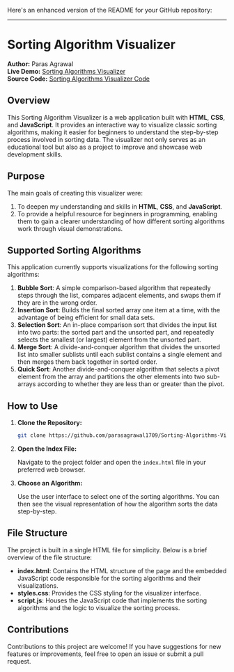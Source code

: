 Here's an enhanced version of the README for your GitHub repository:

---

# Sorting Algorithm Visualizer

**Author:** Paras Agrawal  
**Live Demo:** [Sorting Algorithms Visualizer](https://parasagrawal1709.github.io/Sorting-Algorithm-Visualizer/)  
**Source Code:** [Sorting Algorithms Visualizer Code](https://github.com/parasagrawal1709/Sorting-Algorithms-Visualizer)

## Overview

This Sorting Algorithm Visualizer is a web application built with **HTML**, **CSS**, and **JavaScript**. It provides an interactive way to visualize classic sorting algorithms, making it easier for beginners to understand the step-by-step process involved in sorting data. The visualizer not only serves as an educational tool but also as a project to improve and showcase web development skills.

## Purpose

The main goals of creating this visualizer were:
1. To deepen my understanding and skills in **HTML**, **CSS**, and **JavaScript**.
2. To provide a helpful resource for beginners in programming, enabling them to gain a clearer understanding of how different sorting algorithms work through visual demonstrations.

## Supported Sorting Algorithms

This application currently supports visualizations for the following sorting algorithms:

1. **Bubble Sort**: A simple comparison-based algorithm that repeatedly steps through the list, compares adjacent elements, and swaps them if they are in the wrong order.
2. **Insertion Sort**: Builds the final sorted array one item at a time, with the advantage of being efficient for small data sets.
3. **Selection Sort**: An in-place comparison sort that divides the input list into two parts: the sorted part and the unsorted part, and repeatedly selects the smallest (or largest) element from the unsorted part.
4. **Merge Sort**: A divide-and-conquer algorithm that divides the unsorted list into smaller sublists until each sublist contains a single element and then merges them back together in sorted order.
5. **Quick Sort**: Another divide-and-conquer algorithm that selects a pivot element from the array and partitions the other elements into two sub-arrays according to whether they are less than or greater than the pivot.

## How to Use

1. **Clone the Repository:**

   ```bash
   git clone https://github.com/parasagrawal1709/Sorting-Algorithms-Visualizer.git
   ```

2. **Open the Index File:**

   Navigate to the project folder and open the `index.html` file in your preferred web browser.

3. **Choose an Algorithm:**

   Use the user interface to select one of the sorting algorithms. You can then see the visual representation of how the algorithm sorts the data step-by-step.

## File Structure

The project is built in a single HTML file for simplicity. Below is a brief overview of the file structure:

- **index.html**: Contains the HTML structure of the page and the embedded JavaScript code responsible for the sorting algorithms and their visualizations.
- **styles.css**: Provides the CSS styling for the visualizer interface.
- **script.js**: Houses the JavaScript code that implements the sorting algorithms and the logic to visualize the sorting process.

## Contributions

Contributions to this project are welcome! If you have suggestions for new features or improvements, feel free to open an issue or submit a pull request.
